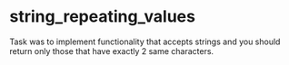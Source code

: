 # string_repeating_values
Task was to implement functionality that accepts strings and you should return only those that have exactly 2 same characters.
